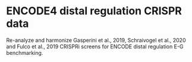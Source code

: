 # ENCODE4 distal regulation CRISPR data
Re-analyze and harmonize Gasperini et al., 2019, Schraivogel et al., 2020 and Fulco et al., 2019 CRISPRi screens for ENCODE distal regulation E-G benchmarking.
